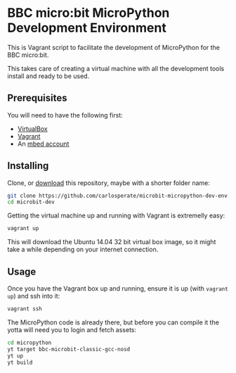 # BBC micro:bit MicroPython Development Environment
This is Vagrant script to facilitate the development of MicroPython for the BBC micro:bit.

This takes care of creating a virtual machine with all the development tools install and ready to be used.


## Prerequisites
You will need to have the following first:

* [VirtualBox](https://www.virtualbox.org/)
* [Vagrant](https://www.vagrantup.com/)
* An [mbed account](https://www.mbed.com/)


## Installing
Clone, or [download]() this repository, maybe with a shorter folder name:

```bash
git clone https://github.com/carlosperate/microbit-micropython-dev-env.git microbit-dev
cd microbit-dev
```

Getting the virtual machine up and running with Vagrant is extremelly easy:

```bash
vagrant up
```

This will download the Ubuntu 14.04 32 bit virtual box image, so it might take a while depending on your internet connection.


## Usage
Once you have the Vagrant box up and running, ensure it is up (with `vagrant up`) and ssh into it:

```bash
vagrant ssh
```

The MicroPython code is already there, but before you can compile it the yotta will need you to login and fetch assets:

```bash
cd micropython
yt target bbc-microbit-classic-gcc-nosd
yt up
yt build
```

